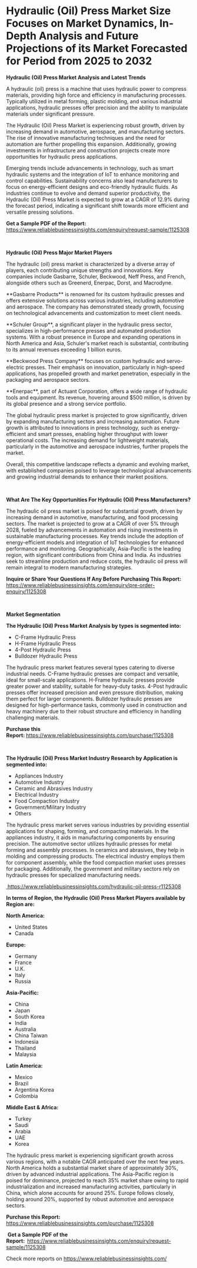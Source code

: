 <p><h1>Hydraulic (Oil) Press Market Size Focuses on Market Dynamics, In-Depth Analysis and Future Projections of its Market Forecasted for Period from 2025 to 2032</h1></p><p><strong>Hydraulic (Oil) Press Market Analysis and Latest Trends</strong></p>
<p><p>A hydraulic (oil) press is a machine that uses hydraulic power to compress materials, providing high force and efficiency in manufacturing processes. Typically utilized in metal forming, plastic molding, and various industrial applications, hydraulic presses offer precision and the ability to manipulate materials under significant pressure. </p><p>The Hydraulic (Oil) Press Market is experiencing robust growth, driven by increasing demand in automotive, aerospace, and manufacturing sectors. The rise of innovative manufacturing techniques and the need for automation are further propelling this expansion. Additionally, growing investments in infrastructure and construction projects create more opportunities for hydraulic press applications. </p><p>Emerging trends include advancements in technology, such as smart hydraulic systems and the integration of IoT to enhance monitoring and control capabilities. Sustainability concerns also lead manufacturers to focus on energy-efficient designs and eco-friendly hydraulic fluids. As industries continue to evolve and demand superior productivity, the Hydraulic (Oil) Press Market is expected to grow at a CAGR of 12.9% during the forecast period, indicating a significant shift towards more efficient and versatile pressing solutions.</p></p>
<p><strong>Get a Sample PDF of the Report:&nbsp;</strong> <a href="https://www.reliablebusinessinsights.com/enquiry/request-sample/1125308?utm_campaign=3288&utm_medium=2&utm_source=Github&utm_content=ia&utm_term=21032025&utm_id=hydraulic-oil-press">https://www.reliablebusinessinsights.com/enquiry/request-sample/1125308</a></p>
<p>&nbsp;</p>
<p><strong>Hydraulic (Oil) Press Major Market Players</strong></p>
<p><p>The hydraulic (oil) press market is characterized by a diverse array of players, each contributing unique strengths and innovations. Key companies include Gasbarre, Schuler, Beckwood, Neff Press, and French, alongside others such as Greenerd, Enerpac, Dorst, and Macrodyne.</p><p>**Gasbarre Products** is renowned for its custom hydraulic presses and offers extensive solutions across various industries, including automotive and aerospace. The company has demonstrated steady growth, focusing on technological advancements and customization to meet client needs.</p><p>**Schuler Group**, a significant player in the hydraulic press sector, specializes in high-performance presses and automated production systems. With a robust presence in Europe and expanding operations in North America and Asia, Schuler's market reach is substantial, contributing to its annual revenues exceeding 1 billion euros.</p><p>**Beckwood Press Company** focuses on custom hydraulic and servo-electric presses. Their emphasis on innovation, particularly in high-speed applications, has propelled growth and market penetration, especially in the packaging and aerospace sectors.</p><p>**Enerpac**, part of Actuant Corporation, offers a wide range of hydraulic tools and equipment. Its revenue, hovering around $500 million, is driven by its global presence and a strong service portfolio.</p><p>The global hydraulic press market is projected to grow significantly, driven by expanding manufacturing sectors and increasing automation. Future growth is attributed to innovations in press technology, such as energy-efficient and smart presses, enabling higher throughput with lower operational costs. The increasing demand for lightweight materials, particularly in the automotive and aerospace industries, further propels the market.</p><p>Overall, this competitive landscape reflects a dynamic and evolving market, with established companies poised to leverage technological advancements and growing industrial demands to enhance their market positions.</p></p>
<p>&nbsp;</p>
<p><strong>What Are The Key Opportunities For Hydraulic (Oil) Press Manufacturers?</strong></p>
<p><p>The hydraulic oil press market is poised for substantial growth, driven by increasing demand in automotive, manufacturing, and food processing sectors. The market is projected to grow at a CAGR of over 5% through 2028, fueled by advancements in automation and rising investments in sustainable manufacturing processes. Key trends include the adoption of energy-efficient models and integration of IoT technologies for enhanced performance and monitoring. Geographically, Asia-Pacific is the leading region, with significant contributions from China and India. As industries seek to streamline production and reduce costs, the hydraulic oil press will remain integral to modern manufacturing strategies.</p></p>
<p><strong>Inquire or Share Your Questions If Any Before Purchasing This Report:</strong> <a href="https://www.reliablebusinessinsights.com/enquiry/pre-order-enquiry/1125308?utm_campaign=3288&utm_medium=2&utm_source=Github&utm_content=ia&utm_term=21032025&utm_id=hydraulic-oil-press">https://www.reliablebusinessinsights.com/enquiry/pre-order-enquiry/1125308</a></p>
<p>&nbsp;</p>
<p><strong>Market Segmentation</strong></p>
<p><strong>The Hydraulic (Oil) Press Market Analysis by types is segmented into:</strong></p>
<p><ul><li>C-Frame Hydraulic Press</li><li>H-Frame Hydraulic Press</li><li>4-Post Hydraulic Press</li><li>Bulldozer Hydraulic Press</li></ul></p>
<p><p>The hydraulic press market features several types catering to diverse industrial needs. C-Frame hydraulic presses are compact and versatile, ideal for small-scale applications. H-Frame hydraulic presses provide greater power and stability, suitable for heavy-duty tasks. 4-Post hydraulic presses offer increased precision and even pressure distribution, making them perfect for larger components. Bulldozer hydraulic presses are designed for high-performance tasks, commonly used in construction and heavy machinery due to their robust structure and efficiency in handling challenging materials.</p></p>
<p><strong>Purchase this Report:&nbsp;</strong><a href="https://www.reliablebusinessinsights.com/purchase/1125308?utm_campaign=3288&utm_medium=2&utm_source=Github&utm_content=ia&utm_term=21032025&utm_id=hydraulic-oil-press">https://www.reliablebusinessinsights.com/purchase/1125308</a></p>
<p>&nbsp;</p>
<p><strong>The Hydraulic (Oil) Press Market Industry Research by Application is segmented into:</strong></p>
<p><ul><li>Appliances Industry</li><li>Automotive Industry</li><li>Ceramic and Abrasives Industry</li><li>Electrical Industry</li><li>Food Compaction Industry</li><li>Government/Military Industry</li><li>Others</li></ul></p>
<p><p>The hydraulic press market serves various industries by providing essential applications for shaping, forming, and compacting materials. In the appliances industry, it aids in manufacturing components by ensuring precision. The automotive sector utilizes hydraulic presses for metal forming and assembly processes. In ceramics and abrasives, they help in molding and compressing products. The electrical industry employs them for component assembly, while the food compaction market uses presses for packaging. Additionally, the government and military sectors rely on hydraulic presses for specialized manufacturing needs.</p></p>
<p><a href="https://www.reliablebusinessinsights.com/hydraulic-oil-press-r1125308?utm_campaign=3288&utm_medium=2&utm_source=Github&utm_content=ia&utm_term=21032025&utm_id=hydraulic-oil-press">&nbsp;https://www.reliablebusinessinsights.com/hydraulic-oil-press-r1125308</a></p>
<p><strong>In terms of Region, the Hydraulic (Oil) Press Market Players available by Region are:</strong></p>
<p>
    <p> <strong> North America: </strong>
        <ul>
            <li>United States</li>
            <li>Canada</li>
        </ul>
        </p> 
    <p> <strong> Europe: </strong>
        <ul>
            <li>Germany</li>
            <li>France</li>
            <li>U.K.</li>
            <li>Italy</li>
            <li>Russia</li>
        </ul>
        </p> 
    <p> <strong> Asia-Pacific: </strong>
        <ul>
            <li>China</li>
            <li>Japan</li>
            <li>South Korea</li>
            <li>India</li>
            <li>Australia</li>
            <li>China Taiwan</li>
            <li>Indonesia</li>
            <li>Thailand</li>
            <li>Malaysia</li>
        </ul>
        </p> 
    <p> <strong> Latin America: </strong>
        <ul>
            <li>Mexico</li>
            <li>Brazil</li>
            <li>Argentina Korea</li>
            <li>Colombia</li>
        </ul>
        </p> 
    <p> <strong> Middle East & Africa: </strong>
        <ul>
            <li>Turkey</li>
            <li>Saudi</li>
            <li>Arabia</li>
            <li>UAE</li>
            <li>Korea</li>
        </ul>
    </p>
    </p>
<p><p>The hydraulic press market is experiencing significant growth across various regions, with a notable CAGR anticipated over the next few years. North America holds a substantial market share of approximately 30%, driven by advanced industrial applications. The Asia-Pacific region is poised for dominance, projected to reach 35% market share owing to rapid industrialization and increased manufacturing activities, particularly in China, which alone accounts for around 25%. Europe follows closely, holding around 20%, supported by robust automotive and aerospace sectors.</p></p>
<p><strong>Purchase this Report: </strong><a href="https://www.reliablebusinessinsights.com/purchase/1125308?utm_campaign=3288&utm_medium=2&utm_source=Github&utm_content=ia&utm_term=21032025&utm_id=hydraulic-oil-press">https://www.reliablebusinessinsights.com/purchase/1125308</a></p>
<p>&nbsp;<strong>Get a Sample PDF of the Report:&nbsp;&nbsp;</strong><a href="https://www.reliablebusinessinsights.com/enquiry/request-sample/1125308?utm_campaign=3288&utm_medium=2&utm_source=Github&utm_content=ia&utm_term=21032025&utm_id=hydraulic-oil-press">https://www.reliablebusinessinsights.com/enquiry/request-sample/1125308</a></p>
<p><strong></strong></p>
<p>Check more reports on <a href="https://www.reliablebusinessinsights.com/?utm_campaign=3288&utm_medium=2&utm_source=Github&utm_content=ia&utm_term=21032025&utm_id=hydraulic-oil-press">https://www.reliablebusinessinsights.com/</a></p>